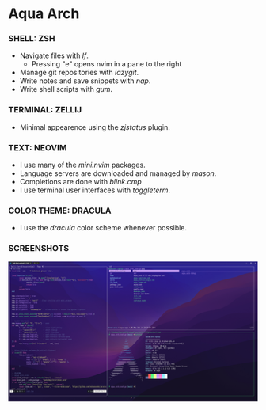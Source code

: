 # Aqua Arch

### SHELL: ZSH
 - Navigate files with *lf*.
   - Pressing "e" opens nvim in a pane to the right
 - Manage git repositories with *lazygit*.
 - Write notes and save snippets with *nap*.
 - Write shell scripts with *gum*.
 
### TERMINAL: ZELLIJ
 - Minimal appearence using the *zjstatus* plugin.

### TEXT: NEOVIM
 - I use many of the *mini.nvim* packages.
 - Language servers are downloaded and managed by *mason*.
 - Completions are done with *blink.cmp*
 - I use terminal user interfaces with *toggleterm*.

### COLOR THEME: DRACULA
 - I use the *dracula* color scheme whenever possible.

### SCREENSHOTS
![screenshot](2024-10-14_20-44.png)
